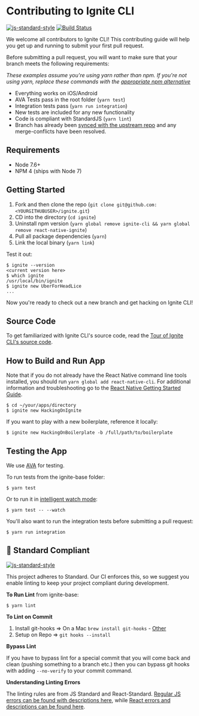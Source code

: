 # Contributing to Ignite CLI

[![js-standard-style](https://img.shields.io/badge/code%20style-standard-brightgreen.svg?style=flat)](http://standardjs.com/) [![Build Status](https://semaphoreci.com/api/v1/ir/ignite/branches/master/shields_badge.svg)](https://semaphoreci.com/ir/react_native_base)

We welcome all contributors to Ignite CLI! This contributing guide will help you get up and running to submit your first pull request.

Before submitting a pull request, you will want to make sure that your branch meets the following requirements:

_These examples assume you're using yarn rather than npm. If you're not using yarn, replace these commands with the [appropriate npm alternative](https://shift.infinite.red/npm-vs-yarn-cheat-sheet-8755b092e5cc)_

- Everything works on iOS/Android
- AVA Tests pass in the root folder (`yarn test`)
- Integration tests pass (`yarn run integration`)
- New tests are included for any new functionality
- Code is compliant with StandardJS (`yarn lint`)
- Branch has already been [synced with the upstream repo](https://help.github.com/articles/syncing-a-fork/) and any merge-conflicts have been resolved.

## Requirements

- Node 7.6+
- NPM 4 (ships with Node 7)

## Getting Started

1. Fork and then clone the repo (`git clone git@github.com:<YOURGITHUBUSER>/ignite.git`)
2. CD into the directory (`cd ignite`)
3. Uninstall npm version (`yarn global remove ignite-cli && yarn global remove react-native-ignite`)
4. Pull all package dependencies (`yarn`)
5. Link the local binary (`yarn link`)

Test it out:

```
$ ignite --version
<current version here>
$ which ignite
/usr/local/bin/ignite
$ ignite new UberForHeadLice
...
```

Now you're ready to check out a new branch and get hacking on Ignite CLI!

## Source Code

To get familiarized with Ignite CLI's source code, read the [Tour of Ignite CLI's source code](../docs/advanced-guides/tour.md).

## How to Build and Run App

Note that if you do not already have the React Native command line tools installed, you should run `yarn global add react-native-cli`. For additional information and troubleshooting go to the [React Native Getting Started Guide](https://facebook.github.io/react-native/docs/getting-started.html#content).

```
$ cd ~/your/apps/directory
$ ignite new HackingOnIgnite
```

If you want to play with a new boilerplate, reference it locally:

```
$ ignite new HackingOnBoilerplate -b /full/path/to/boilerplate
```

## Testing the App

We use [AVA](https://github.com/avajs/ava) for testing.

To run tests from the ignite-base folder:

```
$ yarn test
```

Or to run it in [intelligent watch mode](https://github.com/avajs/ava/blob/master/docs/recipes/watch-mode.md):

```
$ yarn test -- --watch
```

You'll also want to run the integration tests before submitting a pull request:

```
$ yarn run integration
```

## :no_entry_sign: Standard Compliant

[![js-standard-style](https://cdn.rawgit.com/feross/standard/master/badge.svg)](https://github.com/feross/standard)

This project adheres to Standard. Our CI enforces this, so we suggest you enable linting to keep your project compliant during development.

**To Run Lint** from ignite-base:

```
$ yarn lint
```

**To Lint on Commit**

1. Install git-hooks => On a Mac `brew install git-hooks` - [Other](https://github.com/icefox/git-hooks/)
2. Setup on Repo => `git hooks --install`

**Bypass Lint**

If you have to bypass lint for a special commit that you will come back and clean (pushing something to a branch etc.) then you can bypass git hooks with adding `--no-verify` to your commit command.

**Understanding Linting Errors**

The linting rules are from JS Standard and React-Standard. [Regular JS errors can be found with descriptions here](http://eslint.org/docs/rules/), while [React errors and descriptions can be found here](https://github.com/yannickcr/eslint-plugin-react).
